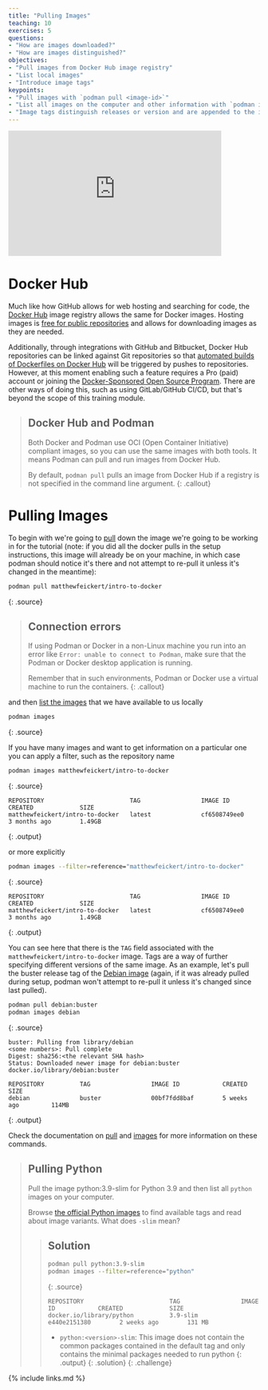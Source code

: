 ```yaml
---
title: "Pulling Images"
teaching: 10
exercises: 5
questions:
- "How are images downloaded?"
- "How are images distinguished?"
objectives:
- "Pull images from Docker Hub image registry"
- "List local images"
- "Introduce image tags"
keypoints:
- "Pull images with `podman pull <image-id>`"
- "List all images on the computer and other information with `podman images`"
- "Image tags distinguish releases or version and are appended to the image name with a colon"
---
```

<iframe width="427" height="251" src="https://www.youtube.com/embed/JihkukeoNVs?list=PLKZ9c4ONm-VnqD5oN2_8tXO0Yb1H_s0sj" frameborder="0" allow="accelerometer; autoplay; encrypted-media; gyroscope; picture-in-picture" allowfullscreen></iframe>

# Docker Hub

Much like how GitHub allows for web hosting and searching for code, the [Docker Hub][docker-hub]
image registry allows the same for Docker images.
Hosting images is [free for public repositories][docker-hub-billing] and
allows for downloading images as they are needed.

Additionally, through integrations with GitHub and Bitbucket, Docker Hub repositories can
be linked against Git repositories so that
[automated builds of Dockerfiles on Docker Hub][docker-hub-builds] will be triggered by
pushes to repositories. However, at this moment enabling such a feature requires a Pro (paid) account
or joining the [Docker-Sponsored Open Source Program](https://www.docker.com/community/open-source/application/).
There are other ways of doing this, such as using GitLab/GitHub CI/CD, but that's beyond the scope of this training module.

> ## Docker Hub and Podman
>
> Both Docker and Podman use OCI (Open Container Initiative) compliant images, so you can use the same images with both tools.
> It means Podman can pull and run images from Docker Hub.
>
> By default, `podman pull` pulls an image from Docker Hub if a registry is not specified in the command line argument.
{: .callout}

# Pulling Images

To begin with we're going to [pull][podman-docs-pull] down the image we're going
to be working in for the tutorial (note: if you did all the docker pulls in the setup instructions, this image will already be on your machine, in which case podman should notice it's there and not attempt to re-pull it unless it's changed in the meantime):

~~~bash
podman pull matthewfeickert/intro-to-docker
~~~
{: .source}

> ## Connection errors
> If using Podman or Docker in a non-Linux machine you run into an error like `Error: unable to connect to Podman`,
> make sure that the Podman or Docker desktop application is running.
>
> Remember that in such environments, Podman or Docker use a virtual machine to run the containers.
{: .callout}

and then [list the images][podman-docs-images] that we have available to us locally

~~~bash
podman images
~~~
{: .source}

If you have many images and want to get information on a particular one you can apply a
filter, such as the repository name

~~~bash
podman images matthewfeickert/intro-to-docker
~~~
{: .source}

~~~
REPOSITORY                        TAG                 IMAGE ID            CREATED             SIZE
matthewfeickert/intro-to-docker   latest              cf6508749ee0        3 months ago        1.49GB
~~~
{: .output}

or more explicitly

~~~bash
podman images --filter=reference="matthewfeickert/intro-to-docker"
~~~
{: .source}

~~~
REPOSITORY                        TAG                 IMAGE ID            CREATED             SIZE
matthewfeickert/intro-to-docker   latest              cf6508749ee0        3 months ago        1.49GB
~~~
{: .output}

You can see here that there is the `TAG` field associated with the
`matthewfeickert/intro-to-docker` image.
Tags are a way of further specifying different versions of the same image.
As an example, let's pull the buster release tag of the
[Debian image](https://hub.docker.com/_/debian) (again, if it was already pulled during setup, podman won't attempt to re-pull it unless it's changed since last pulled).

~~~bash
podman pull debian:buster
podman images debian
~~~
{: .source}

~~~
buster: Pulling from library/debian
<some numbers>: Pull complete
Digest: sha256:<the relevant SHA hash>
Status: Downloaded newer image for debian:buster
docker.io/library/debian:buster

REPOSITORY          TAG                 IMAGE ID            CREATED             SIZE
debian              buster              00bf7fdd8baf        5 weeks ago         114MB
~~~
{: .output}

Check the documentation on [pull][podman-docs-pull] and [images][podman-docs-images] for more information on these commands.

> ## Pulling Python
>
> Pull the image python:3.9-slim for Python 3.9 and then list all `python` images on your computer.
>
> Browse [the official Python images][docker-hub-python] to find available tags and
> read about image variants. What does `-slim` mean?
>
> > ## Solution
> >
> > ~~~bash
> > podman pull python:3.9-slim
> > podman images --filter=reference="python"
> > ~~~
> > {: .source}
> >
> > ~~~
> > REPOSITORY                        TAG                 IMAGE ID            CREATED             SIZE
> > docker.io/library/python          3.9-slim            e440e2151380        2 weeks ago        131 MB
> > ~~~
> >
> >* `python:<version>-slim`: This image does not contain the common packages contained in the default
> >tag and only contains the minimal packages needed to run python
> > {: .output}
> {: .solution}
{: .challenge}

[docker-hub]: https://hub.docker.com/
[docker-hub-billing]: https://www.docker.com/pricing/
[docker-hub-python]: https://hub.docker.com/_/python
[docker-hub-builds]: https://docs.docker.com/docker-hub/builds/
[podman-docs-pull]: https://docs.podman.io/en/latest/markdown/podman-pull.1.html
[podman-docs-images]: https://docs.podman.io/en/stable/markdown/podman-images.1.html

{% include links.md %}
